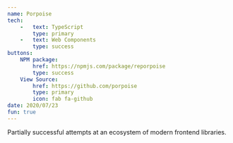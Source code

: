 ```yaml
---
name: Porpoise 
tech: 
    -   text: TypeScript
        type: primary
    -   text: Web Components
        type: success
buttons:
    NPM package: 
        href: https://npmjs.com/package/reporpoise
        type: success
    View Source:
        href: https://github.com/porpoise
        type: primary
        icon: fab fa-github 
date: 2020/07/23
fun: true
---
```


Partially successful attempts at an ecosystem of modern frontend libraries. 